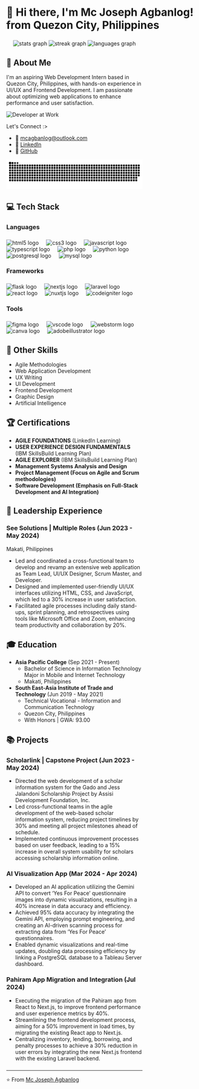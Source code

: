 <h1 align="left">👋 Hi there, I'm Mc Joseph Agbanlog! from Quezon City, Philippines</h1> <div style="width:360px;max-width:100%;"><div style="height:0;padding-bottom:75%;position:relative;">

###

<div align="center">
  <img src="https://github-readme-stats.vercel.app/api?username=EmsiJoseph&hide_title=true&hide_rank=false&show_icons=true&include_all_commits=true&count_private=true&disable_animations=false&theme=nightowl&locale=en&hide_border=true" height="150" alt="stats graph"  />
  <img src="https://streak-stats.demolab.com?user=EmsiJoseph&locale=en&mode=daily&theme=nightowl&hide_border=true&border_radius=5" height="150" alt="streak graph"  />
  <img src="https://github-readme-stats.vercel.app/api/top-langs?username=EmsiJoseph&locale=en&hide_title=true&layout=compact&card_width=320&langs_count=5&theme=nightowl&hide_border=true" height="150" alt="languages graph"  />
</div>

## 🚀 About Me
I'm an aspiring Web Development Intern based in Quezon City, Philippines, with hands-on experience in UI/UX and Frontend Development. I am passionate about optimizing web applications to enhance performance and user satisfaction.

![Developer at Work](https://imgflip.com/gif/8y5m39)

Let's Connect :>

- 📧 mcagbanlog@outlook.com
- 💼 [LinkedIn](https://www.linkedin.com/in/mcagbanlog/)
- 🔗 [GitHub](https://github.com/EmsiJoseph)


<img src="https://github.com/EmsiJoseph/EmsiJoseph/blob/1101ecc3f9c4abc4e25d1cbd6a738b607a2a31fc/snake.svg" alt="Snake animation" />

###

<h2 align="left">💻 Tech Stack</h2>

###

<h3 align="left">Languages</h3>

###

<div align="left">
  <img src="https://skillicons.dev/icons?i=html" height="40" alt="html5 logo"  />
  <img width="12" />
  <img src="https://skillicons.dev/icons?i=css" height="40" alt="css3 logo"  />
  <img width="12" />
  <img src="https://skillicons.dev/icons?i=js" height="40" alt="javascript logo"  />
  <img width="12" />
  <img src="https://skillicons.dev/icons?i=ts" height="40" alt="typescript logo"  />
  <img width="12" />
  <img src="https://cdn.simpleicons.org/php/777BB4" height="40" alt="php logo"  />
  <img width="12" />
  <img src="https://cdn.simpleicons.org/python/3776AB" height="40" alt="python logo"  />
  <img width="12" />
  <img src="https://cdn.jsdelivr.net/gh/devicons/devicon/icons/postgresql/postgresql-original.svg" height="40" alt="postgresql logo"  />
  <img width="12" />
  <img src="https://skillicons.dev/icons?i=mysql" height="40" alt="mysql logo"  />
</div>

###

<h3 align="left">Frameworks</h3>

###

<div align="left">
  <img src="https://skillicons.dev/icons?i=flask" height="40" alt="flask logo"  />
  <img width="12" />
  <img src="https://skillicons.dev/icons?i=nextjs" height="40" alt="nextjs logo"  />
  <img width="12" />
  <img src="https://skillicons.dev/icons?i=laravel" height="40" alt="laravel logo"  />
  <img width="12" />
  <img src="https://skillicons.dev/icons?i=react" height="40" alt="react logo"  />
  <img width="12" />
  <img src="https://skillicons.dev/icons?i=nuxtjs" height="40" alt="nuxtjs logo"  />
  <img width="12" />
  <img src="https://cdn.simpleicons.org/codeigniter/EF4223" height="40" alt="codeigniter logo"  />
</div>

###

<h3 align="left">Tools</h3>

###

<div align="left">
  <img src="https://skillicons.dev/icons?i=figma" height="40" alt="figma logo"  />
  <img width="12" />
  <img src="https://cdn.jsdelivr.net/gh/devicons/devicon/icons/vscode/vscode-original.svg" height="40" alt="vscode logo"  />
  <img width="12" />
  <img src="https://cdn.jsdelivr.net/gh/devicons/devicon/icons/webstorm/webstorm-original.svg" height="40" alt="webstorm logo"  />
  <img width="12" />
  <img src="https://cdn.jsdelivr.net/gh/devicons/devicon/icons/canva/canva-original.svg" height="40" alt="canva logo"  />
  <img width="12" />
  <img src="https://skillicons.dev/icons?i=ai" height="40" alt="adobeillustrator logo"  />
</div>

## 🔧 Other Skills
- Agile Methodologies
- Web Application Development
- UX Writing
- UI Development
- Frontend Development
- Graphic Design
- Artificial Intelligence



## 🏆 Certifications
- **AGILE FOUNDATIONS** (LinkedIn Learning)
- **USER EXPERIENCE DESIGN FUNDAMENTALS** (IBM SkillsBuild Learning Plan)
- **AGILE EXPLORER** (IBM SkillsBuild Learning Plan)
- **Management Systems Analysis and Design**
- **Project Management (Focus on Agile and Scrum methodologies)**
- **Software Development (Emphasis on Full-Stack Development and AI Integration)**

## 💼 Leadership Experience

### See Solutions | Multiple Roles (Jun 2023 - May 2024)
Makati, Philippines
- Led and coordinated a cross-functional team to develop and revamp an extensive web application as Team Lead, UI/UX Designer, Scrum Master, and Developer.
- Designed and implemented user-friendly UI/UX interfaces utilizing HTML, CSS, and JavaScript, which led to a 30% increase in user satisfaction.
- Facilitated agile processes including daily stand-ups, sprint planning, and retrospectives using tools like Microsoft Office and Zoom, enhancing team productivity and collaboration by 20%.

## 🎓 Education
- **Asia Pacific College** (Sep 2021 - Present)
  - Bachelor of Science in Information Technology Major in Mobile and Internet Technology
  - Makati, Philippines
- **South East-Asia Institute of Trade and Technology** (Jun 2019 - May 2021)
  - Technical Vocational - Information and Communication Technology
  - Quezon City, Philippines
  - With Honors | GWA: 93.00

## 📚 Projects

### Scholarlink | Capstone Project (Jun 2023 - May 2024)
- Directed the web development of a scholar information system for the Gado and Jess Jalandoni Scholarship Project by Assisi Development Foundation, Inc.
- Led cross-functional teams in the agile development of the web-based scholar information system, reducing project timelines by 30% and meeting all project milestones ahead of schedule.
- Implemented continuous improvement processes based on user feedback, leading to a 15% increase in overall system usability for scholars accessing scholarship information online.

### AI Visualization App (Mar 2024 - Apr 2024)
- Developed an AI application utilizing the Gemini API to convert ‘Yes For Peace’ questionnaire images into dynamic visualizations, resulting in a 40% increase in data accuracy and efficiency.
- Achieved 95% data accuracy by integrating the Gemini API, employing prompt engineering, and creating an AI-driven scanning process for extracting data from ‘Yes For Peace’ questionnaires.
- Enabled dynamic visualizations and real-time updates, doubling data processing efficiency by linking a PostgreSQL database to a Tableau Server dashboard.

### Pahiram App Migration and Integration (Jul 2024)
- Executing the migration of the Pahiram app from React to Next.js, to improve frontend performance and user experience metrics by 40%.
- Streamlining the frontend development process, aiming for a 50% improvement in load times, by migrating the existing React app to Next.js.
- Centralizing inventory, lending, borrowing, and penalty processes to achieve a 30% reduction in user errors by integrating the new Next.js frontend with the existing Laravel backend.

###


---

⭐️ From [Mc Joseph Agbanlog](https://github.com/EmsiJoseph)

